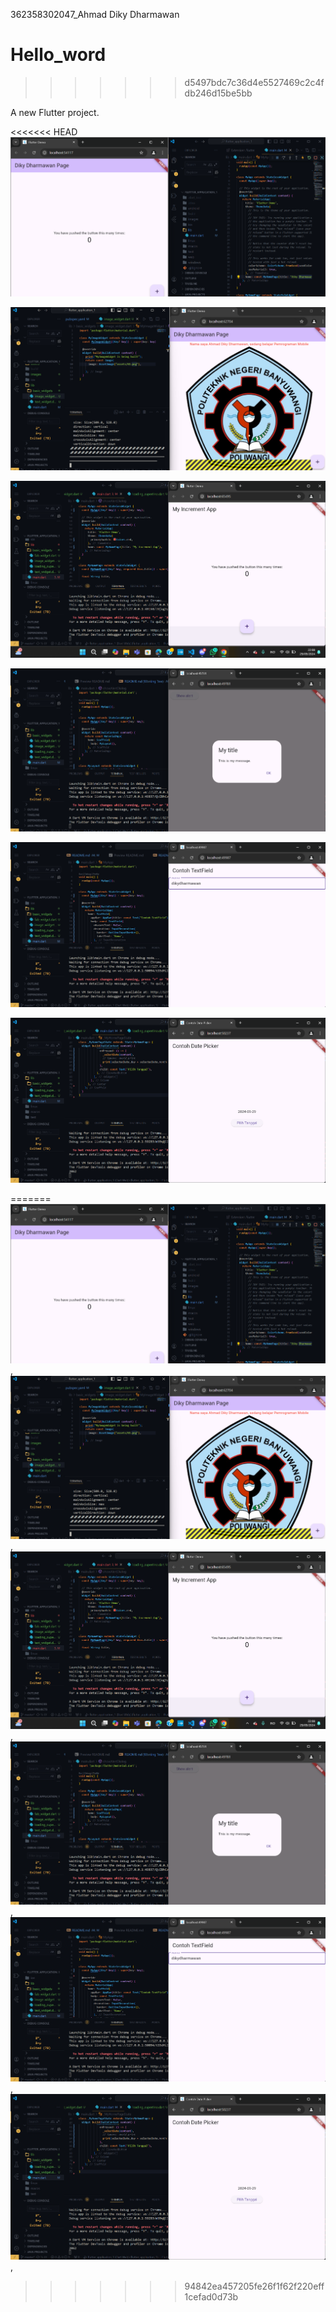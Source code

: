 362358302047_Ahmad Diky Dharmawan
# Hello_word
>>>>>>> d5497bdc7c36d4e5527469c2c4fdb246d15be5bb

A new Flutter project.

<<<<<<< HEAD
![screenshoot hello_word](assets/01.png)

![screenshoot hello_word](assets/02.png)

![screenshoot hello_word](assets/03.png)

![screenshoot hello_word](assets/04.png)

![screenshoot hello_word](assets/05.png)

![screenshoot hello_word](assets/06.png)



=======
![screenshoot hello_word](assets/01.png),
![screenshoot hello_word](assets/02.png),
![screenshoot hello_word](assets/03.png),
![screenshoot hello_word](assets/04.png),
![screenshoot hello_word](assets/05.png),
![screenshoot hello_word](assets/06.png),



>>>>>>> 94842ea457205fe26f1f62f220eff1cefad0d73b
